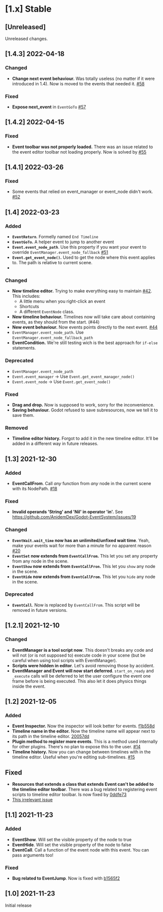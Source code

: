 # \[1.x] Stable
## [Unreleased]

Unreleased changes.

## \[1.4.3] 2022-04-18
### Changed
- **Change next event behaviour.** Was totally useless (no matter if it were introduced in 1.4). Now is moved to the events that needed it. [#58](https://github.com/AnidemDex/Godot-EventSystem/pull/58)

### Fixed
- **Expose next_event** in `EventGoTo` [#57](https://github.com/AnidemDex/Godot-EventSystem/pull/57)

## \[1.4.2] 2022-04-15
### Fixed
- **Event toolbar was not properly loaded.** There was an issue related to the event editor toolbar not loading properly. Now is solved by [#55](https://github.com/AnidemDex/Godot-EventSystem/pull/55)

## \[1.4.1] 2022-03-26
### Fixed
- Some events that relied on event_manager or event_node didn't work. [#52](https://github.com/AnidemDex/Godot-EventSystem/pull/52)


## \[1.4] 2022-03-23

### Added 
- **`EventReturn`**. Formelly named `End Timeline`
- **`EventGoTo`.** A helper event to jump to another event
- **`Event.event_node_path`**. Use this property if you want your event to override `EventManager.event_node_fallback` [#51](https://github.com/AnidemDex/Godot-EventSystem/pull/51)
- **`Event.get_event_node()`.** Used to get the node where this event applies to. The path is relative to current scene.
- 

### Changed
- **New timeline editor.** Trying to make everything easy to maintain [#42](https://github.com/AnidemDex/Godot-EventSystem/pull/42). This includes:
  - A little menu when you right-click an event
  - Shortcuts
  - A different `EventNode` class.
- **New timeline behaviour.** Timelines now will take care about containing events, as they should from the start. (#44)
- **New event behaviour.** Now events points directly to the next event. [#44](https://github.com/AnidemDex/Godot-EventSystem/pull/44)
- `EventManager.event_node_path`. Use `EventManager.event_node_fallback_path`
- **EventCondition.** We're still testing wich is the best approach for `if-else` statements.

### Deprecated
- `EventManager.event_node_path`
- `Event.event_manager` -> Use `Event.get_event_manager_node()`
- `Event.event_node` -> Use `Event.get_event_node()`

### Fixed
- **Drag and drop.** Now is supposed to work, sorry for the inconvenience.
- **Saving behaviour.** Godot refused to save subresources, now we tell it to save them.

### Removed
- **Timeline editor history.** Forgot to add it in the new timeline editor. It'll be added in a different way in future releases.

## \[1.3] 2021-12-30
### Added
- **EventCallFrom**. Call _any_ function from _any_ node in the current scene with its NodePath. [#18](https://github.com/AnidemDex/Godot-EventSystem/pull/18)

### Fixed
- **Invalid operands 'String' and 'Nil' in operator 'in'.** See https://github.com/AnidemDex/Godot-EventSystem/issues/19

### Changed
- **`EventWait.wait_time` now has an unlimited/unfixed wait time**. Yeah, make your events wait for more than a minute for no apparent reason [#20](https://github.com/AnidemDex/Godot-EventSystem/pull/20)
- **`EventSet` now extends from `EventCallFrom`.** This let you set any property from any node in the scene.
- **`EventShow` now extends from `EventCallFron`.** This let you `show` any node in the scene.
- **`EventHide` now extends from `EventCallFrom`.** This let you `hide` any node in the scene. 

### Deprecated
- **`EventCall`**. Now is replaced by `EventCallFrom`. This script will be removed in future versions.

## \[1.2.1] 2021-12-10
### Changed
- **EventManager is a tool script now**. This doesn't breaks any code and will not (or is not supposed to) execute code in your scene (but be careful when using tool scripts with EventManager).
- **Scripts were hidden in editor**. Let's avoid removing those by accident.
- **EventManager and Event will now start deferred**. `start_on_ready` and `_execute` calls will be deferred to let the user configure the event one frame before is being executed. This also let it does physics things inside the event.

## \[1.2] 2021-12-05
### Added
- **Event Inspector.** Now the inspector will look better for events. [f1b558d](https://github.com/AnidemDex/Godot-EventSystem/commit/f1b558d53541cab5c74f1900cd2767a0f33c2a39)
- **Timeline name in the editor.** Now the timeline name will appear next to its path in the timeline editor. [20057dd](https://github.com/AnidemDex/Godot-EventSystem/commit/20057ddc389571920683b2bd98fae27e2ee5f4ee)
- **Plugin method to register more events**. This is a method used internally for other plugins. There's no plan to expose this to the user. [#14](https://github.com/AnidemDex/Godot-EventSystem/pull/14)
- **Timeline history.** Now you can change between timelines with in the timeline editor. Useful when you're editing sub-timelines. [#15](https://github.com/AnidemDex/Godot-EventSystem/pull/15)

## Fixed
- **Resources that extends a class that extends Event can't be added to the timeline editor toolbar**. There was a bug related to registering event scripts to timeline editor toolbar. Is now fixed by [0ddfe73](https://github.com/AnidemDex/Godot-EventSystem/commit/84e00318a9b7d56274cc6b64c9671e8a0322ba46)
- [This irrelevant issue](https://github.com/AnidemDex/Godot-EventSystem/issues/11)

## \[1.1] 2021-11-23
### Added
- **EventShow**. Will set the visible property of the node to true
- **EventHide**. Will set the visible property of the node to false
- **EventCall**. Call a function of the event node with this event. You can pass arguments too!

### Fixed
- **Bug related to EventJump**. Now is fixed with [b1565f2](https://github.com/AnidemDex/Godot-EventSystem/commit/b1565f28214b2d7c658c0ae1bdd9fb209a2600ff)

## \[1.0] 2021-11-23

Initial release
